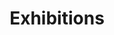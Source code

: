 ---
layout: exhibitions
title: Exhibitions
description: Annual exhibitions from Hull Art Circle, a drawing, painting and life drawing group in Hull.
keywords: exhibitions, Hull Art, Hull2017
bannerpic: exhibition-2016.jpg
bannerpicsmall: exhibition-2016-small.jpg
bannerlink: /exhibitions/
bannerlinktitle: Hull Art Circle September 2018 Exhibition
nav-class: exhib
permalink: /exhibitions/
---